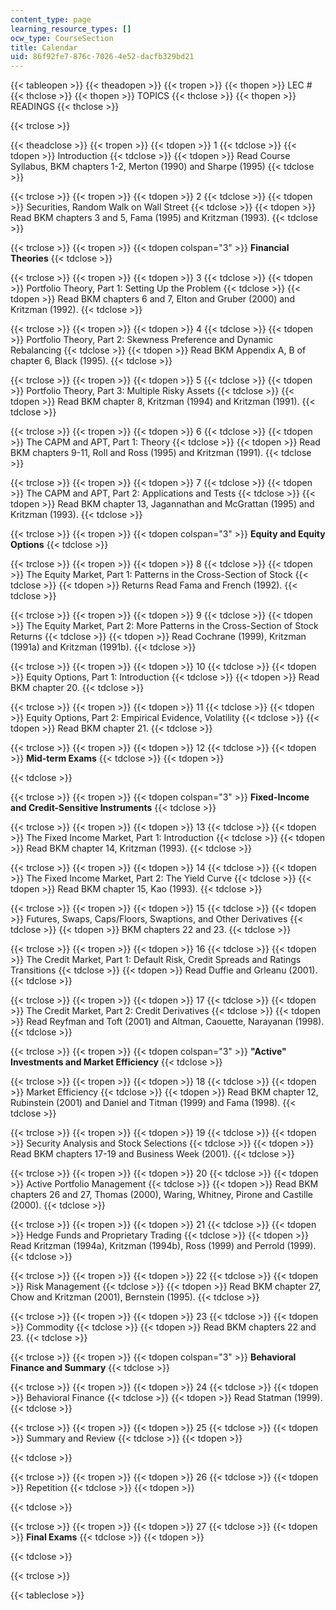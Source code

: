 ```yaml
---
content_type: page
learning_resource_types: []
ocw_type: CourseSection
title: Calendar
uid: 86f92fe7-876c-7026-4e52-dacfb329bd21
---
```


{{< tableopen >}}
{{< theadopen >}}
{{< tropen >}}
{{< thopen >}}
LEC #
{{< thclose >}}
{{< thopen >}}
TOPICS
{{< thclose >}}
{{< thopen >}}
READINGS
{{< thclose >}}

{{< trclose >}}

{{< theadclose >}}
{{< tropen >}}
{{< tdopen >}}
1
{{< tdclose >}}
{{< tdopen >}}
Introduction
{{< tdclose >}}
{{< tdopen >}}
Read Course Syllabus, BKM chapters 1-2, Merton (1990) and Sharpe (1995)
{{< tdclose >}}

{{< trclose >}}
{{< tropen >}}
{{< tdopen >}}
2
{{< tdclose >}}
{{< tdopen >}}
Securities, Random Walk on Wall Street
{{< tdclose >}}
{{< tdopen >}}
Read BKM chapters 3 and 5, Fama (1995) and Kritzman (1993).
{{< tdclose >}}

{{< trclose >}}
{{< tropen >}}
{{< tdopen colspan="3" >}}
**Financial Theories**
{{< tdclose >}}

{{< trclose >}}
{{< tropen >}}
{{< tdopen >}}
3
{{< tdclose >}}
{{< tdopen >}}
Portfolio Theory, Part 1: Setting Up the Problem
{{< tdclose >}}
{{< tdopen >}}
Read BKM chapters 6 and 7, Elton and Gruber (2000) and Kritzman (1992).
{{< tdclose >}}

{{< trclose >}}
{{< tropen >}}
{{< tdopen >}}
4
{{< tdclose >}}
{{< tdopen >}}
Portfolio Theory, Part 2: Skewness Preference and Dynamic Rebalancing
{{< tdclose >}}
{{< tdopen >}}
Read BKM Appendix A, B of chapter 6, Black (1995).
{{< tdclose >}}

{{< trclose >}}
{{< tropen >}}
{{< tdopen >}}
5
{{< tdclose >}}
{{< tdopen >}}
Portfolio Theory, Part 3: Multiple Risky Assets
{{< tdclose >}}
{{< tdopen >}}
Read BKM chapter 8, Kritzman (1994) and Kritzman (1991).
{{< tdclose >}}

{{< trclose >}}
{{< tropen >}}
{{< tdopen >}}
6
{{< tdclose >}}
{{< tdopen >}}
The CAPM and APT, Part 1: Theory
{{< tdclose >}}
{{< tdopen >}}
Read BKM chapters 9-11, Roll and Ross (1995) and Kritzman (1991).
{{< tdclose >}}

{{< trclose >}}
{{< tropen >}}
{{< tdopen >}}
7
{{< tdclose >}}
{{< tdopen >}}
The CAPM and APT, Part 2: Applications and Tests
{{< tdclose >}}
{{< tdopen >}}
Read BKM chapter 13, Jagannathan and McGrattan (1995) and Kritzman (1993).
{{< tdclose >}}

{{< trclose >}}
{{< tropen >}}
{{< tdopen colspan="3" >}}
**Equity and Equity Options**
{{< tdclose >}}

{{< trclose >}}
{{< tropen >}}
{{< tdopen >}}
8
{{< tdclose >}}
{{< tdopen >}}
The Equity Market, Part 1: Patterns in the Cross-Section of Stock
{{< tdclose >}}
{{< tdopen >}}
Returns Read Fama and French (1992).
{{< tdclose >}}

{{< trclose >}}
{{< tropen >}}
{{< tdopen >}}
9
{{< tdclose >}}
{{< tdopen >}}
The Equity Market, Part 2: More Patterns in the Cross-Section of Stock Returns
{{< tdclose >}}
{{< tdopen >}}
Read Cochrane (1999), Kritzman (1991a) and Kritzman (1991b).
{{< tdclose >}}

{{< trclose >}}
{{< tropen >}}
{{< tdopen >}}
10
{{< tdclose >}}
{{< tdopen >}}
Equity Options, Part 1: Introduction
{{< tdclose >}}
{{< tdopen >}}
Read BKM chapter 20.
{{< tdclose >}}

{{< trclose >}}
{{< tropen >}}
{{< tdopen >}}
11
{{< tdclose >}}
{{< tdopen >}}
Equity Options, Part 2: Empirical Evidence, Volatility
{{< tdclose >}}
{{< tdopen >}}
Read BKM chapter 21.
{{< tdclose >}}

{{< trclose >}}
{{< tropen >}}
{{< tdopen >}}
12
{{< tdclose >}}
{{< tdopen >}}
**Mid-term Exams**
{{< tdclose >}}
{{< tdopen >}}

{{< tdclose >}}

{{< trclose >}}
{{< tropen >}}
{{< tdopen colspan="3" >}}
**Fixed-Income and Credit-Sensitive Instruments**
{{< tdclose >}}

{{< trclose >}}
{{< tropen >}}
{{< tdopen >}}
13
{{< tdclose >}}
{{< tdopen >}}
The Fixed Income Market, Part 1: Introduction
{{< tdclose >}}
{{< tdopen >}}
Read BKM chapter 14, Kritzman (1993).
{{< tdclose >}}

{{< trclose >}}
{{< tropen >}}
{{< tdopen >}}
14
{{< tdclose >}}
{{< tdopen >}}
The Fixed Income Market, Part 2: The Yield Curve
{{< tdclose >}}
{{< tdopen >}}
Read BKM chapter 15, Kao (1993).
{{< tdclose >}}

{{< trclose >}}
{{< tropen >}}
{{< tdopen >}}
15
{{< tdclose >}}
{{< tdopen >}}
Futures, Swaps, Caps/Floors, Swaptions, and Other Derivatives
{{< tdclose >}}
{{< tdopen >}}
BKM chapters 22 and 23.
{{< tdclose >}}

{{< trclose >}}
{{< tropen >}}
{{< tdopen >}}
16
{{< tdclose >}}
{{< tdopen >}}
The Credit Market, Part 1: Default Risk, Credit Spreads and Ratings Transitions
{{< tdclose >}}
{{< tdopen >}}
Read Duffie and Grleanu (2001).
{{< tdclose >}}

{{< trclose >}}
{{< tropen >}}
{{< tdopen >}}
17
{{< tdclose >}}
{{< tdopen >}}
The Credit Market, Part 2: Credit Derivatives
{{< tdclose >}}
{{< tdopen >}}
Read Reyfman and Toft (2001) and Altman, Caouette, Narayanan (1998).
{{< tdclose >}}

{{< trclose >}}
{{< tropen >}}
{{< tdopen colspan="3" >}}
**"Active" Investments and Market Efficiency**
{{< tdclose >}}

{{< trclose >}}
{{< tropen >}}
{{< tdopen >}}
18
{{< tdclose >}}
{{< tdopen >}}
Market Efficiency
{{< tdclose >}}
{{< tdopen >}}
Read BKM chapter 12, Rubinstein (2001) and Daniel and Titman (1999) and Fama (1998).
{{< tdclose >}}

{{< trclose >}}
{{< tropen >}}
{{< tdopen >}}
19
{{< tdclose >}}
{{< tdopen >}}
Security Analysis and Stock Selections
{{< tdclose >}}
{{< tdopen >}}
Read BKM chapters 17-19 and Business Week (2001).
{{< tdclose >}}

{{< trclose >}}
{{< tropen >}}
{{< tdopen >}}
20
{{< tdclose >}}
{{< tdopen >}}
Active Portfolio Management
{{< tdclose >}}
{{< tdopen >}}
Read BKM chapters 26 and 27, Thomas (2000), Waring, Whitney, Pirone and Castille (2000).
{{< tdclose >}}

{{< trclose >}}
{{< tropen >}}
{{< tdopen >}}
21
{{< tdclose >}}
{{< tdopen >}}
Hedge Funds and Proprietary Trading
{{< tdclose >}}
{{< tdopen >}}
Read Kritzman (1994a), Kritzman (1994b), Ross (1999) and Perrold (1999).
{{< tdclose >}}

{{< trclose >}}
{{< tropen >}}
{{< tdopen >}}
22
{{< tdclose >}}
{{< tdopen >}}
Risk Management
{{< tdclose >}}
{{< tdopen >}}
Read BKM chapter 27, Chow and Kritzman (2001), Bernstein (1995).
{{< tdclose >}}

{{< trclose >}}
{{< tropen >}}
{{< tdopen >}}
23
{{< tdclose >}}
{{< tdopen >}}
Commodity
{{< tdclose >}}
{{< tdopen >}}
Read BKM chapters 22 and 23.
{{< tdclose >}}

{{< trclose >}}
{{< tropen >}}
{{< tdopen colspan="3" >}}
**Behavioral Finance and Summary**
{{< tdclose >}}

{{< trclose >}}
{{< tropen >}}
{{< tdopen >}}
24
{{< tdclose >}}
{{< tdopen >}}
Behavioral Finance
{{< tdclose >}}
{{< tdopen >}}
Read Statman (1999).
{{< tdclose >}}

{{< trclose >}}
{{< tropen >}}
{{< tdopen >}}
25
{{< tdclose >}}
{{< tdopen >}}
Summary and Review
{{< tdclose >}}
{{< tdopen >}}

{{< tdclose >}}

{{< trclose >}}
{{< tropen >}}
{{< tdopen >}}
26
{{< tdclose >}}
{{< tdopen >}}
Repetition
{{< tdclose >}}
{{< tdopen >}}

{{< tdclose >}}

{{< trclose >}}
{{< tropen >}}
{{< tdopen >}}
27
{{< tdclose >}}
{{< tdopen >}}
**Final Exams**
{{< tdclose >}}
{{< tdopen >}}

{{< tdclose >}}

{{< trclose >}}

{{< tableclose >}}
